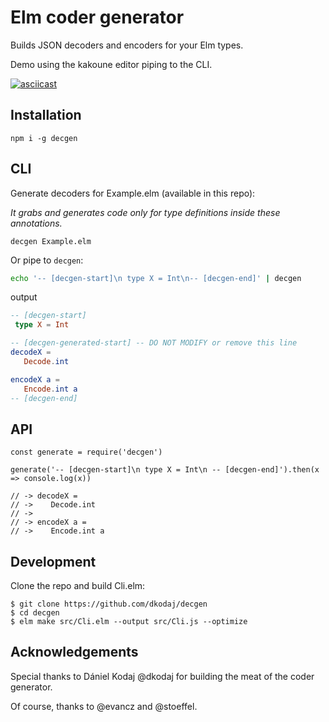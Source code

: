 # Elm coder generator

Builds JSON decoders and encoders for your Elm types.

Demo using the kakoune editor piping to the CLI.

[![asciicast](https://asciinema.org/a/NuovOo8YV4G5DivrEkCHhbdNl.svg)](https://asciinema.org/a/NuovOo8YV4G5DivrEkCHhbdNl)

## Installation
```
npm i -g decgen
```


## CLI
Generate decoders for Example.elm (available in this repo):

*It grabs and generates code only for type definitions inside these annotations.*

```
decgen Example.elm
```

Or pipe to `decgen`:
```sh
echo '-- [decgen-start]\n type X = Int\n-- [decgen-end]' | decgen 
```
output
```elm
-- [decgen-start]
 type X = Int

-- [decgen-generated-start] -- DO NOT MODIFY or remove this line
decodeX =
   Decode.int

encodeX a =
   Encode.int a 
-- [decgen-end]
```

## API
```
const generate = require('decgen')

generate('-- [decgen-start]\n type X = Int\n -- [decgen-end]').then(x => console.log(x))

// -> decodeX =
// ->    Decode.int
// -> 
// -> encodeX a =
// ->    Encode.int a
```

## Development

Clone the repo and build Cli.elm:

```
$ git clone https://github.com/dkodaj/decgen
$ cd decgen
$ elm make src/Cli.elm --output src/Cli.js --optimize
```

## Acknowledgements
Special thanks to Dániel Kodaj @dkodaj for building the meat of the coder generator.

Of course, thanks to @evancz and @stoeffel.
